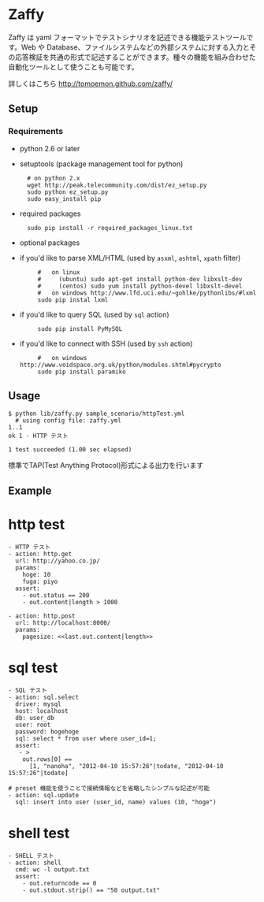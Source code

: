 Zaffy
=====

Zaffy は yaml フォーマットでテストシナリオを記述できる機能テストツールです。Web や Database、ファイルシステムなどの外部システムに対する入力とその応答検証を共通の形式で記述することができます。種々の機能を組み合わせた自動化ツールとして使うことも可能です。

詳しくはこちら
http://tomoemon.github.com/zaffy/

Setup
-------------

### Requirements

* python 2.6 or later
* setuptools (package management tool for python)

        # on python 2.x
        wget http://peak.telecommunity.com/dist/ez_setup.py
        sudo python ez_setup.py
        sudo easy_install pip

* required packages

        sudo pip install -r required_packages_linux.txt

* optional packages
 * if you'd like to parse XML/HTML (used by `asxml`, `ashtml`, `xpath` filter)

            #   on linux
            #     (ubuntu) sudo apt-get install python-dev libxslt-dev
            #     (centos) sudo yum install python-devel libxslt-devel
            #   on windows http://www.lfd.uci.edu/~gohlke/pythonlibs/#lxml
            sudo pip instal lxml

 * if you'd like to query SQL (used by `sql` action)

            sudo pip install PyMySQL

 * if you'd like to connect with SSH (used by `ssh` action)

            #   on windows http://www.voidspace.org.uk/python/modules.shtml#pycrypto
            sudo pip install paramiko


Usage
--------------
    $ python lib/zaffy.py sample_scenario/httpTest.yml
      # using config file: zaffy.yml
    1..1
    ok 1 - HTTP テスト

    1 test succeeded (1.00 sec elapsed)

標準でTAP(Test Anything Protocol)形式による出力を行います


Example
--------------
# http test
    - HTTP テスト
    - action: http.get
      url: http://yahoo.co.jp/
      params:
        hoge: 10
        fuga: piyo
      assert:
        - out.status == 200
        - out.content|length > 1000

    - action: http.post
      url: http://localhost:8000/
      params:
        pagesize: <<last.out.content|length>>

# sql test
    - SQL テスト
    - action: sql.select
      driver: mysql
      host: localhost
      db: user_db
      user: root
      password: hogehoge
      sql: select * from user where user_id=1;
      assert:
       - >
        out.rows[0] ==
          [1, "nanoha", "2012-04-10 15:57:26"|todate, "2012-04-10 15:57:26"|todate]

    # preset 機能を使うことで接続情報などを省略したシンプルな記述が可能
    - action: sql.update
      sql: insert into user (user_id, name) values (10, "hoge")

# shell test
    - SHELL テスト
    - action: shell
      cmd: wc -l output.txt
      assert:
        - out.returncode == 0
        - out.stdout.strip() == "50 output.txt"

